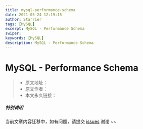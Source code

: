 ```yaml
---
title: mysql-performance-schema
date: 2021-05-24 12:19:15
author: Starrier
tags: [MySQL]
excerpt: MySQL - Performance Schema
swiper:
keywords: [MySQL]
description: MySQL - Performance Schema
---
```


# MySQL - Performance Schema

> * 原文地址：[]()
> * 原文作者：[]()
> * 本文永久链接：[]()

##### **特别说明**

当前文章内容迁移中，如有问题，请提交 [issues](https://github.com/Starrier/starrier.github.io/issues) 谢谢 ~~
